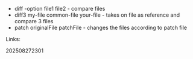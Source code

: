 - diff -option file1 file2 - compare files
- diff3 my-file common-file your-file - takes on file as reference and compare 3 files
- patch originalFile patchFile - changes the files according to patch file

Links:

202508272301

